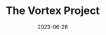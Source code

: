 ---
date: 2023-06-26
title: The Vortex Project
cardTitle: The Vortex Project
icons: ["fa-figma", "fa-sass"]
tags: ["project"]
eyebrow: Design
imageHero: /assets/vortex-project-hero.jpg
imageTablet: /assets/vortex-project-tablet.jpg
imageBreakout: /assets/vortex-project-breakout.jpg
imageAlt:
blurb: My adventures in building the ultimate Doctor Who experience. Figma, React, and Sass help build a blog that aims to be as timeless as the Doctor herself. Whovians unite!
description: The Vortex Project is a website dedicated to all things Doctor Who. I'm a huge fan of the BBC series, and wanted to show my love while diving deeper into my frontend skills. The website includes a web scraper to inject news articles scraped from the BBC's Doctor Who homepage, as well as consuming data from the Doctor Who API I created. The goal of this project was to build a React app from scratch, without the use of create-react-app. This project is still in development, so no live site yet, but feel free to explore the design files and repo below.
buttons: ["Web Scraper", "Figma", "GitHub"]
urls: [
    "https://dr-who-web-scraper.herokuapp.com/",
    "https://www.figma.com/file/AFbof5QUm3V16HLnbwDvt4/The-Vortex-Project?type=design&node-id=12-5&t=jqdmU54InO40HN0r-0",
    "https://github.com/Alliemack77/The-Vortex-Project",
]
---
